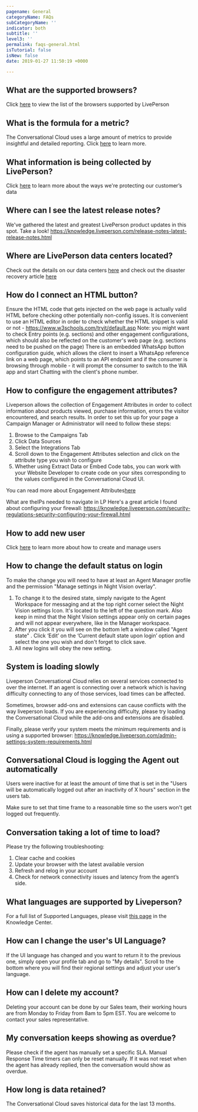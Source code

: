 ```yaml
---
pagename: General
categoryName: FAQs
subCategoryName: ''
indicator: both
subtitle: ''
level3: ''
permalink: faqs-general.html
isTutorial: false
isNew: false
date: 2019-01-27 11:50:19 +0000

---
```


## What are the supported browsers? 

Click [here](https://knowledge.liveperson.com/admin-settings-system-requirements.html#liveperson-workspace-requirements) to view the list of the browsers supported by LivePerson 

## What is the formula for a metric?
The Conversational Cloud uses a large amount of metrics to provide insightful and detailed reporting.
Click [here](https://knowledge.liveperson.com/data-reporting-reporting-metrics.html) to learn more.

## What information is being collected by LivePerson? 
Click [here](https://knowledge.liveperson.com/security-regulations-security-protecting-customer-data.html#data-storage%20and%20https://policies.liveperson.com/privacy#_Toc465674440) to learn more about the ways we're protecting our customer’s data 

## Where can I see the latest release notes? 
We've gathered the latest and greatest LivePerson product updates in this spot. Take a look!
https://knowledge.liveperson.com/release-notes-latest-release-notes.html

## Where are LivePerson data centers located?
Check out the details on our data centers [here](https://knowledge.liveperson.com/data-reporting-analytics-builder-data-availability-latency.html#data-stored-and-updated-in-analytics-builder) and check out the disaster recovery article [here](https://knowledge.liveperson.com/security-regulations-liveperson-disaster-recovery.html)

## How do I connect an HTML button?

Ensure the HTML code that gets injected on the web page is actually valid HTML before checking other potentially non-config issues. It is convenient to use an HTML editor in order to check whether the HTML snippet is valid or not - https://www.w3schools.com/tryit/default.asp
Note: you might want to check Entry points (e.g. sections) and other engagement configurations, which should also be reflected on the customer's web page (e.g. sections need to be pushed on the page)
There is an embedded WhatsApp button configuration guide, which allows the client to insert a WhatsApp reference link on a web page, which points to an API endpoint and if the consumer is browsing through mobile - it will prompt the consumer to switch to the WA app and start Chatting with the client's phone number.

## How to configure the engagement attributes?
Liveperson allows the collection of Engagement Attributes in order to collect information about products viewed, purchase information, errors the visitor encountered, and search results.  In order to set this up for your page a Campaign Manager or Administrator will need to follow these steps:

1) Browse to the Campaigns Tab
2) Click Data Sources
3) Select the Integrations Tab
4) Scroll down to the Engagement Attributes selection and click on the attribute type you wish to configure
5) Whether using Extract Data or Embed Code tabs, you can work with your Website Developer to create code on your sites corresponding to the values configured in the Conversational Cloud UI.

You can read more about Engagement Attributes[here](https://knowledge.liveperson.com/data-reporting-engagement-attributes-setting-up-engagement-attributes.html)

What are theIPs needed to navigate in LP
Here's a great article I found about configuring your firewall:
https://knowledge.liveperson.com/security-regulations-security-configuring-your-firewall.html

## How to add new user
Click [here](https://knowledge.liveperson.com/admin-settings-create-and-manage-users.html) to learn more about how to create and manage users 

## How to change the default status on login

To make the change you will need to have at least an Agent Manager profile and the permission
"Manage settings in Night Vision overlay".

1. To change it to the desired state, simply navigate to the Agent Workspace for messaging and at the top
right corner select the Night Vision settings Icon. It's located to the left of the question mark. Also keep
in mind that the Night Vision settings appear only on certain pages and will not appear everywhere, like
in the Manager workspace.
2. After you click it you will see on the bottom left a window called "Agent state" . Click ‘Edit’ on the 
‘Current default state upon login’ option and select the one you wish and don't forget to click save.
3. All new logins will obey the new setting.

## System is loading slowly

Liveperson Conversational Cloud relies on several services connected to over the internet.  If an agent is connecting over a network which is having difficulty connecting to any of those services, load times can be affected.  

Sometimes, browser add-ons and extensions can cause conflicts with the way liveperson loads.  If you are experiencing difficulty, please try loading the Conversational Cloud while the add-ons and extensions are disabled.  

Finally, please verify your system meets the minimum requirements and is using a supported browser:
https://knowledge.liveperson.com/admin-settings-system-requirements.html

## Conversational Cloud is logging the Agent out automatically
 
Users were inactive for at least the amount of time that is set in the "Users will be automatically logged out after an inactivity of X hours" section in the users tab.

Make sure to set that time frame to a reasonable time so the users won't get logged out frequently.

## Conversation taking a lot of time to load?

Please try the following troubleshooting:
1. Clear cache and cookies
2. Update your browser with the latest available version
3. Refresh and relog in your account
4. Check for network connectivity issues and latency from the agent’s side.

## What languages are supported by Liveperson? 
For a full list of Supported Languages, please visit [this page](https://knowledge.liveperson.com/admin-settings-supported-languages.html) in the Knowledge Center.

## How can I change the user's UI Language? 

If the UI language has changed and you want to return it to the previous one, simply open your profile tab and go to "My details". 
Scroll to the bottom where you will find their regional settings and adjust your user's language.

## How can I delete my account? 
Deleting your account can be done by our Sales team, their working hours are from Monday to Friday from 8am to 5pm EST. You are welcome to contact your sales representative.

## My conversation keeps showing as overdue?

Please check if the agent has manually set a specific SLA. 
Manual Response Time timers can only be reset manually. If it was not reset when the agent has already replied, then the conversation would show as overdue.

## How long is data retained? 
The Conversational Cloud saves historical data for the last 13 months.
